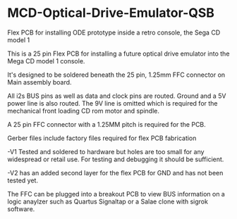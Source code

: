 # MCD-Optical-Drive-Emulator-QSB
Flex PCB for installing ODE prototype inside a retro console, the Sega CD model 1


This is a 25 pin Flex PCB for installing a future optical drive emulator into the Mega CD model 1 console.

It's designed to be soldered beneath the 25 pin, 1.25mm FFC connector on Main assembly board.  

All i2s BUS pins as well as data and clock pins are routed. Ground and a 5V power line is also routed.  The 9V line is omitted which is required for the mechanical front loading CD rom motor and spindle.

A 25 pin FFC connector with a 1.25MM pitch is required for the PCB.

Gerber files include factory files required for flex PCB fabrication

-V1 Tested and soldered to hardware but holes are too small for any widespread or retail use.  For testing and debugging it should be sufficient.

-V2 has an added second layer for the flex PCB for GND and has not been tested yet.


The FFC can be plugged into a breakout PCB to view BUS information on a logic anaylzer such as Quartus Signaltap or a Salae clone with sigrok software.
